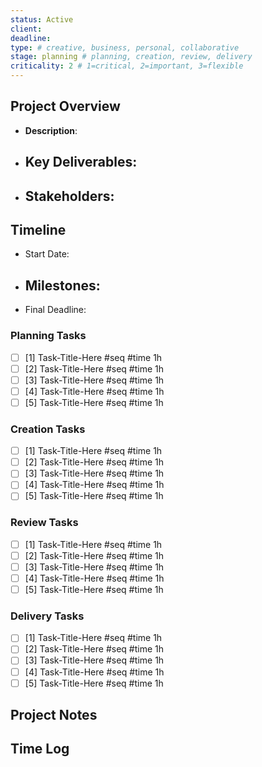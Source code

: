 ```yaml
---
status: Active
client: 
deadline: 
type: # creative, business, personal, collaborative
stage: planning # planning, creation, review, delivery
criticality: 2 # 1=critical, 2=important, 3=flexible
---
```

## Project Overview
- **Description**: 
- **Key Deliverables**:
  - 
- **Stakeholders**:
  - 

## Timeline
- Start Date: 
- Milestones:
  - 
- Final Deadline: 

### Planning Tasks
- [ ] [1] Task-Title-Here #seq  #time 1h 
- [ ] [2] Task-Title-Here #seq  #time 1h 
- [ ] [3] Task-Title-Here #seq  #time 1h 
- [ ] [4] Task-Title-Here #seq  #time 1h 
- [ ] [5] Task-Title-Here #seq  #time 1h  
### Creation Tasks
- [ ] [1] Task-Title-Here #seq  #time 1h 
- [ ] [2] Task-Title-Here #seq  #time 1h 
- [ ] [3] Task-Title-Here #seq  #time 1h 
- [ ] [4] Task-Title-Here #seq  #time 1h 
- [ ] [5] Task-Title-Here #seq  #time 1h  
### Review Tasks
- [ ] [1] Task-Title-Here #seq  #time 1h 
- [ ] [2] Task-Title-Here #seq  #time 1h 
- [ ] [3] Task-Title-Here #seq  #time 1h 
- [ ] [4] Task-Title-Here #seq  #time 1h 
- [ ] [5] Task-Title-Here #seq  #time 1h  
### Delivery Tasks
- [ ] [1] Task-Title-Here #seq  #time 1h 
- [ ] [2] Task-Title-Here #seq  #time 1h 
- [ ] [3] Task-Title-Here #seq  #time 1h 
- [ ] [4] Task-Title-Here #seq  #time 1h 
- [ ] [5] Task-Title-Here #seq  #time 1h  

## Project Notes

## Time Log